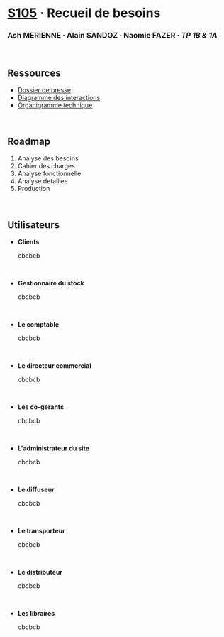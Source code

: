 # [S105](https://cours.iut-orsay.fr/course/view.php?id=2504) · Recueil de besoins
### Ash MERIENNE · Alain SANDOZ · Naomie FAZER · *TP 1B & 1A*

<br>

## Ressources
- [Dossier de presse](https://cours.iut-orsay.fr/pluginfile.php/110959/mod_resource/content/2/Dossier%20de%20presse%20SAE%20S105.pdf)
- [Diagramme des interactions](https://cours.iut-orsay.fr/pluginfile.php/110961/mod_resource/content/3/Analyse%20fonctionnelle%20SAE%20R1.05.%20Diagramme%20b%C3%AAte%20%C3%A0%20cornes%20et%20diagramme%20pieuvre..pdf)
- [Organigramme technique](https://cours.iut-orsay.fr/pluginfile.php/110960/mod_resource/content/3/Organigramme%20technique%20produit%20SAE%20Recueil%20de%20besoin.%20S1..pdf)

<br>

## Roadmap

1. Analyse des besoins
2. Cahier des charges
3. Analyse fonctionnelle
4. Analyse detaillee
5. Production

<br>

## Utilisateurs

- **Clients**

    cbcbcb

<br>

- **Gestionnaire du stock**

    cbcbcb

<br>

- **Le comptable**

    cbcbcb

<br>

- **Le directeur commercial**

    cbcbcb

<br>

- **Les co-gerants**

    cbcbcb

<br>

- **L'administrateur du site**

    cbcbcb

<br>

- **Le diffuseur**

    cbcbcb

<br>

- **Le transporteur**

    cbcbcb

<br>

- **Le distributeur**

    cbcbcb

<br>

- **Les libraires**

    cbcbcb

